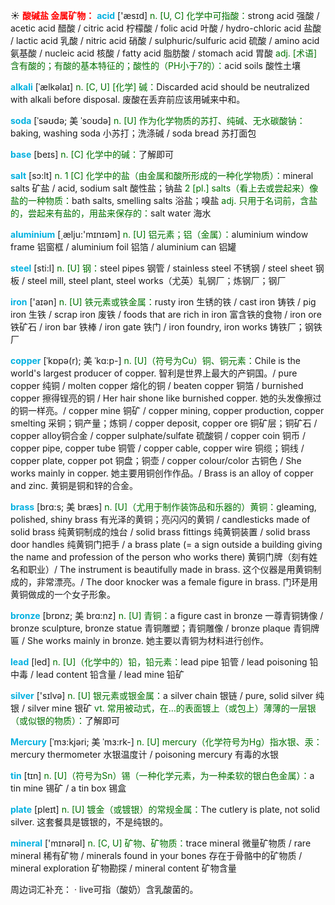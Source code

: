 ☀ <font color="red">**酸碱盐 金属矿物：**</font>
<font color="sky blue">**acid**</font> ['æsɪd] 
<font color="rgb(227, 108, 9)">n. [U, C] 化学中可指酸：</font>strong acid 强酸 / acetic acid 醋酸 / citric acid 柠檬酸 / folic acid 叶酸 / hydro-chloric acid 盐酸 / lactic acid 乳酸 / nitric acid 硝酸 / sulphuric/sulfuric acid 硫酸 / amino acid 氨基酸 / nucleic acid 核酸 / fatty acid 脂肪酸 / stomach acid 胃酸 <font color="rgb(227, 108, 9)">adj. [术语] 含有酸的；有酸的基本特征的；酸性的（PH小于7的）：</font>acid soils 酸性土壤
           
<font color="sky blue">**alkali**</font> [ˈælkəlaɪ]
<font color="rgb(227, 108, 9)">n. [C, U] [化学] 碱：</font>Discarded acid should be neutralized with alkali before disposal. 废酸在丢弃前应该用碱来中和。
           
<font color="sky blue">**soda**</font> [ˈsəʊdə; 美 ˈsoʊdə]
<font color="rgb(227, 108, 9)">n. [U] 作为化学物质的苏打、纯碱、无水碳酸钠：</font>baking, washing soda 小苏打；洗涤碱 / soda bread 苏打面包
 
<font color="sky blue">**base**</font> [beɪs] 
<font color="rgb(227, 108, 9)">n. [C] 化学中的碱：</font>了解即可

<font color="sky blue">**salt**</font> [sɔ:lt] 
<font color="rgb(227, 108, 9)">n. 1 [C] 化学中的盐（由金属和酸所形成的一种化学物质）：</font>mineral salts 矿盐 / acid, sodium salt 酸性盐；钠盐 <font color="rgb(227, 108, 9)">2 [pl.] salts（看上去或尝起来）像盐的一种物质：</font>bath salts, smelling salts 浴盐；嗅盐 <font color="rgb(227, 108, 9)">adj. 只用于名词前，含盐的，尝起来有盐的，用盐来保存的：</font>salt water 海水

<font color="sky blue">**aluminium**</font> [͵ælju:'mɪnɪəm] 
<font color="rgb(227, 108, 9)">n. [U] 铝元素；铝（金属）：</font>aluminium window frame 铝窗框 / aluminium foil 铝箔 / aluminium can 铝罐

<font color="sky blue">**steel**</font> [sti:l] 
<font color="rgb(227, 108, 9)">n. [U] 钢：</font>steel pipes 钢管 / stainless steel 不锈钢 / steel sheet 钢板 / steel mill, steel plant, steel works（尤英）轧钢厂；炼钢厂；钢厂

<font color="sky blue">**iron**</font> ['aɪən] 
<font color="rgb(227, 108, 9)">n. [U] 铁元素或铁金属：</font>rusty iron 生锈的铁 / cast iron 铸铁 / pig iron 生铁 / scrap iron 废铁 / foods that are rich in iron 富含铁的食物 / iron ore 铁矿石 / iron bar 铁棒 / iron gate 铁门 / iron foundry, iron works 铸铁厂；钢铁厂
           
<font color="sky blue">**copper**</font> [ˈkɒpə(r); 美 ˈkɑ:p-]
<font color="rgb(227, 108, 9)">n. [U]（符号为Cu）铜、铜元素：</font>Chile is the world's largest producer of copper. 智利是世界上最大的产铜国。/ pure copper 纯铜 / molten copper 熔化的铜 / beaten copper 铜箔 / burnished copper 擦得锃亮的铜 / Her hair shone like burnished copper. 她的头发像擦过的铜一样亮。/ copper mine 铜矿 / copper mining, copper production, copper smelting 采铜；铜产量；炼铜 / copper deposit, copper ore 铜矿层；铜矿石 / copper alloy铜合金 / copper sulphate/sulfate 硫酸铜 / copper coin 铜币 / copper pipe, copper tube 铜管 / copper cable, copper wire 铜缆；铜线 / copper plate, copper pot 铜盘；铜壶 / copper colour/color 古铜色 / She works mainly in copper. 她主要用铜创作作品。/ Brass is an alloy of copper and zinc. 黄铜是铜和锌的合金。
           
<font color="sky blue">**brass**</font> [brɑ:s; 美 bræs]
<font color="rgb(227, 108, 9)">n. [U]（尤用于制作装饰品和乐器的）黄铜：</font>gleaming, polished, shiny brass 有光泽的黄铜；亮闪闪的黄铜 / candlesticks made of solid brass 纯黄铜制成的烛台 / solid brass fittings 纯黄铜装置 / solid brass door handles 纯黄铜门把手 / a brass plate (= a sign outside a building giving the name and profession of the person who works there) 黄铜门牌（刻有姓名和职业）/ The instrument is beautifully made in brass. 这个仪器是用黄铜制成的，非常漂亮。/ The door knocker was a female figure in brass. 门环是用黄铜做成的一个女子形象。
           
<font color="sky blue">**bronze**</font> [brɒnz; 美 brɑ:nz]
<font color="rgb(227, 108, 9)">n. [U] 青铜：</font>a figure cast in bronze 一尊青铜铸像 / bronze sculpture, bronze statue 青铜雕塑；青铜雕像 / bronze plaque 青铜牌匾 / She works mainly in bronze. 她主要以青铜为材料进行创作。

<font color="sky blue">**lead**</font> [led] 
<font color="rgb(227, 108, 9)">n. [U]（化学中的）铅，铅元素：</font>lead pipe 铅管 / lead poisoning 铅中毒 / lead content 铅含量 / lead mine 铅矿

<font color="sky blue">**silver**</font> ['sɪlvə] 
<font color="rgb(227, 108, 9)">n. [U] 银元素或银金属：</font>a silver chain 银链 / pure, solid silver 纯银 / silver mine 银矿 <font color="rgb(227, 108, 9)">vt. 常用被动式，在…的表面镀上（或包上）薄薄的一层银（或似银的物质）：</font>了解即可
           
<font color="sky blue">**Mercury**</font> [ˈmɜ:kjəri; 美 ˈmɜ:rk-]
<font color="rgb(227, 108, 9)">n. [U] mercury（化学符号为Hg）指水银、汞：</font>mercury thermometer 水银温度计 / poisoning mercury 有毒的水银

<font color="sky blue">**tin**</font> [tɪn] 
<font color="rgb(227, 108, 9)">n. [U]（符号为Sn）锡（一种化学元素，为一种柔软的银白色金属）：</font>a tin mine 锡矿 / a tin box 锡盒

<font color="sky blue">**plate**</font> [pleɪt] 
<font color="rgb(227, 108, 9)">n. [U] 镀金（或镀银）的常规金属：</font>The cutlery is plate, not solid silver. 这套餐具是镀银的，不是纯银的。

<font color="sky blue">**mineral**</font> ['mɪnərəl] 
<font color="rgb(227, 108, 9)">n. [C, U] 矿物、矿物质：</font>trace mineral 微量矿物质 / rare mineral 稀有矿物 / minerals found in your bones 存在于骨骼中的矿物质 / mineral exploration 矿物勘探 / mineral content 矿物含量

周边词汇补充：
· live可指（酸奶）含乳酸菌的。


